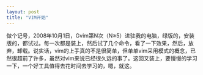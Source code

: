 ```yaml
---
layout: post
title: "VIM开始"
---
```


做个记号，2008年10月1日，Gvim第N次（N≥5）进驻我的电脑，绿版的，安装版的，都试过。每一次都是装上，然后试了几个命令，看了一下效果，然后，放弃，卸载。说实话，vim的上手真的不是很简单，但单单vim采用模式的概念，已然很超前了许多，虽然对vim来说已经很久远的事了。这回又装上，要慢慢的学习一下，一个好工具值得去花时间去学习的，嗯，就这。
